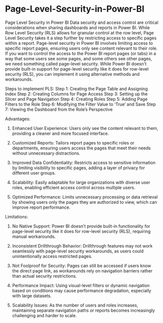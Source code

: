 # Page-Level-Security-in-Power-BI
Page Level Security in Power BI
Data security and access control are critical considerations when sharing dashboards and reports in Power BI. While Row Level Security (RLS) allows for granular control at the row level, Page Level Security takes it a step further by restricting access to specific pages within a report.
Page-level security in Power BI involves limiting access to specific report pages, ensuring users only see content relevant to their role. If you want to control the access to the Power BI report pages (or tabs) in a way that some users see some pages, and some others see other pages, we need something called page-level security. While Power BI doesn't provide built-in support for page-level security like it does for row-level security (RLS), you can implement it using alternative methods and workarounds. 

 

Steps to implement PLS:
Step 1: Creating the Page Table and Assigning Index
Step 2: Creating Columns for Page Access
Step 3: Setting up the Slicer and Page Navigation
Step 4: Creating Roles
Step 5: Adding Page Filters to the Role
Step 6: Modifying the Filter Value to ‘True’ and Save
Step 7: Viewing the Dashboard from the Role’s Perspective

Advantages:
1.	Enhanced User Experience: Users only see the content relevant to them, providing a cleaner and more focused interface.

2.	Customized Reports: Tailors report pages to specific roles or departments, ensuring users access the pages that meet their needs without unnecessary distractions.

3.	Improved Data Confidentiality: Restricts access to sensitive information by limiting visibility to specific pages, adding a layer of privacy for different user groups.

4.	Scalability: Easily adaptable for large organizations with diverse user roles, enabling efficient access control across multiple users.

5.	Optimized Performance: Limits unnecessary processing or data retrieval by showing users only the pages they are authorized to view, which can improve report performance.

Limitations:
1.	No Native Support: Power BI doesn’t provide built-in functionality for page-level security like it does for row-level security (RLS), requiring manual workarounds.

2.	Inconsistent Drillthrough Behavior: Drillthrough features may not work seamlessly with page-level security workarounds, as users could unintentionally access restricted pages.

3.	Not Foolproof for Security: Pages can still be accessed if users know the direct page link, as workarounds rely on navigation barriers rather than actual security restrictions.

4.	Performance Impact: Using visual-level filters or dynamic navigation based on conditions may cause performance degradation, especially with large datasets.

5.	Scalability Issues: As the number of users and roles increases, maintaining separate navigation paths or reports becomes increasingly challenging and harder to scale.
